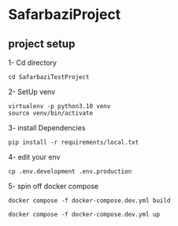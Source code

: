 # SafarbaziProject

## project setup

1- Cd directory
```
cd SafarbaziTestProject
```

2- SetUp venv
```
virtualenv -p python3.10 venv
source venv/bin/activate
```

3- install Dependencies
```
pip install -r requirements/local.txt
```

4- edit your env
```
cp .env.development .env.production
```

5- spin off docker compose
```
docker compose -f docker-compose.dev.yml build

docker compose -f docker-compose.dev.yml up
```
